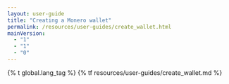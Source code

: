 ```yaml
---
layout: user-guide
title: "Creating a Monero wallet"
permalink: /resources/user-guides/create_wallet.html
mainVersion:
  - "1"
  - "1"
  - "0"
---
```


{% t global.lang_tag %}
{% tf resources/user-guides/create_wallet.md %}
